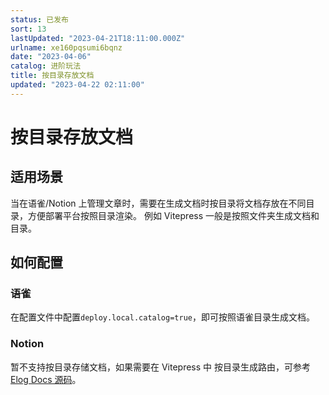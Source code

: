 ```yaml
---
status: 已发布
sort: 13
lastUpdated: "2023-04-21T18:11:00.000Z"
urlname: xe160pqsumi6bqnz
date: "2023-04-06"
catalog: 进阶玩法
title: 按目录存放文档
updated: "2023-04-22 02:11:00"
---
```


# 按目录存放文档

## 适用场景

当在语雀/Notion 上管理文章时，需要在生成文档时按目录将文档存放在不同目录，方便部署平台按照目录渲染。
例如 Vitepress 一般是按照文件夹生成文档和目录。

## 如何配置

### 语雀

在配置文件中配置`deploy.local.catalog=true`，即可按照语雀目录生成文档。

### Notion

暂不支持按目录存储文档，如果需要在 Vitepress 中 按目录生成路由，可参考 [Elog Docs 源码](https://github.com/LetTTGACO/elog-docs)。

